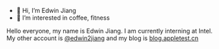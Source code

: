 - 👋 Hi, I’m Edwin Jiang
- 👀 I’m interested in coffee, fitness

Hello everyone, my name is Edwin Jiang. I am currently interning at Intel. My other account is [@edwin2jiang](https://github.com/edwin2jiang) and my blog is [blog.appletest.cn](https://blog.appletest.cn)

<!---
weiwei-jiang08/weiwei-jiang08 is a ✨ special ✨ repository because its `README.md` (this file) appears on your GitHub profile.
You can click the Preview link to take a look at your changes.
--->
